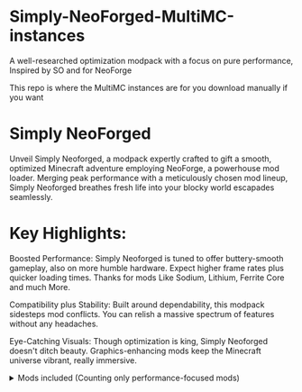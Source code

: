 # Simply-NeoForged-MultiMC-instances

A well-researched optimization modpack with a focus on pure performance, Inspired by SO and for NeoForge

This repo is where the MultiMC instances are for you download manually if you want

# Simply NeoForged

Unveil Simply Neoforged, a modpack expertly crafted to gift a smooth, optimized Minecraft adventure employing NeoForge, a powerhouse mod loader. Merging peak performance with a meticulously chosen mod lineup, Simply Neoforged breathes fresh life into your blocky world escapades seamlessly.

# Key Highlights:

Boosted Performance: Simply Neoforged is tuned to offer buttery-smooth gameplay, also on more humble hardware. Expect higher frame rates plus quicker loading times. Thanks for mods Like Sodium, Lithium, Ferrite Core and much More.

Compatibility plus Stability: Built around dependability, this modpack sidesteps mod conflicts. You can relish a massive spectrum of features without any headaches.

Eye-Catching Visuals: Though optimization is king, Simply Neoforged doesn't ditch beauty. Graphics-enhancing mods keep the Minecraft universe vibrant, really immersive.


<details>
<summary>Mods included (Counting only performance-focused mods)</summary>
  
- [Sodium](https://modrinth.com/mod/sodium)
- [Entity Culling]([https://modrinth.com/mod/entityculling](https://modrinth.com/mod/entityculling))
- [ScalableLux](https://modrinth.com/mod/scalablelux)
- [ImmediatelyFast](https://modrinth.com/mod/immediatelyfast)
- [More Culling](https://modrinth.com/mod/moreculling)
- [BadOptimizations](https://modrinth.com/mod/badoptimizations)
- [FerriteCore](https://modrinth.com/mod/ferrite-core)
- [Lithium](https://modrinth.com/mod/lithium)
- [ModernFix](https://modrinth.com/mod/modernfix)
- [Concurrent Chunk Management Engine (NeoForge) ](https://modrinth.com/mod/c2me-neoforge)
</details>

